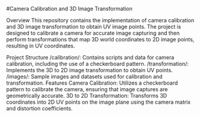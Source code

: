 #Camera Calibration and 3D Image Transformation

Overview
This repository contains the implementation of camera calibration and 3D image transformation to obtain UV image points. The project is designed to calibrate a camera for accurate image capturing and then perform transformations that map 3D world coordinates to 2D image points, resulting in UV coordinates.

Project Structure
/calibration/: Contains scripts and data for camera calibration, including the use of a checkerboard pattern.
/transformation/: Implements the 3D to 2D image transformation to obtain UV points.
/images/: Sample images and datasets used for calibration and transformation.
Features
Camera Calibration: Utilizes a checkerboard pattern to calibrate the camera, ensuring that image captures are geometrically accurate.
3D to 2D Transformation: Transforms 3D coordinates into 2D UV points on the image plane using the camera matrix and distortion coefficients.

